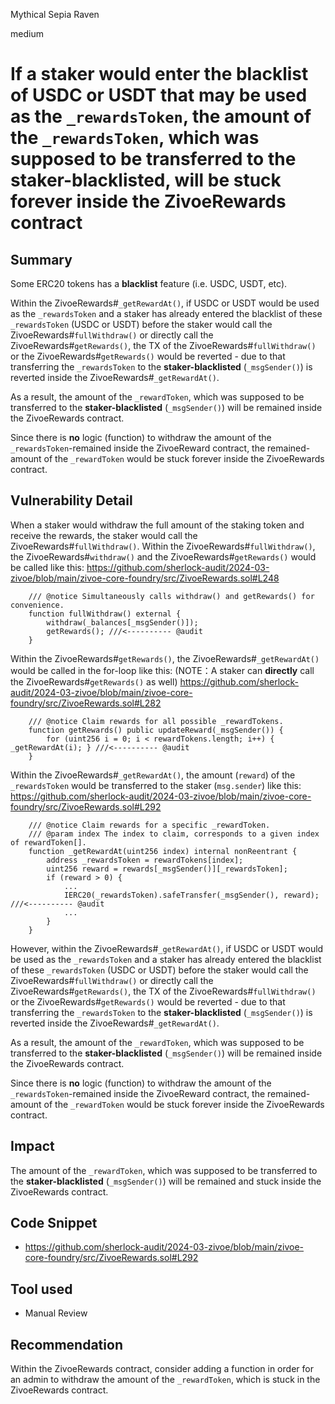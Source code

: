 Mythical Sepia Raven

medium

# If a staker would enter the blacklist of USDC or USDT that may be used as the `_rewardsToken`, the amount of the `_rewardsToken`, which was supposed to be transferred to the staker-blacklisted, will be stuck forever inside the ZivoeRewards contract

## Summary
Some ERC20 tokens has a **blacklist** feature (i.e. USDC, USDT, etc).

Within the ZivoeRewards#`_getRewardAt()`, if USDC or USDT would be used as the `_rewardsToken` and a staker has already entered the blacklist of these `_rewardsToken` (USDC or USDT) before the staker would call the ZivoeRewards#`fullWithdraw()` or directly call the ZivoeRewards#`getRewards()`, the TX of the ZivoeRewards#`fullWithdraw()` or the ZivoeRewards#`getRewards()` would be reverted - due to that transferring the `_rewardsToken` to the **staker-blacklisted** (`_msgSender()`) is reverted inside the ZivoeRewards#`_getRewardAt()`. 
 
As a result, the amount of the `_rewardToken`, which was supposed to be transferred to the **staker-blacklisted** (`_msgSender()`) will be remained inside the ZivoeRewards contract. 

Since there is **no** logic (function) to withdraw the amount of the `_rewardsToken`-remained inside the ZivoeReward contract, the remained-amount of the `_rewardToken` would be stuck forever inside the ZivoeRewards contract. 


## Vulnerability Detail

When a staker would withdraw the full amount of the staking token and receive the rewards, the staker would call the ZivoeRewards#`fullWithdraw()`.
Within the ZivoeRewards#`fullWithdraw()`, the ZivoeRewards#`withdraw()` and the ZivoeRewards#`getRewards()` would be called like this:
https://github.com/sherlock-audit/2024-03-zivoe/blob/main/zivoe-core-foundry/src/ZivoeRewards.sol#L248
```solidity
    /// @notice Simultaneously calls withdraw() and getRewards() for convenience.
    function fullWithdraw() external {
        withdraw(_balances[_msgSender()]);
        getRewards(); ///<---------- @audit
    }
```

Within the ZivoeRewards#`getRewards()`, the ZivoeRewards#`_getRewardAt()` would be called in the for-loop like this:
(NOTE：A staker can **directly** call the  ZivoeRewards#`getRewards()` as well)
https://github.com/sherlock-audit/2024-03-zivoe/blob/main/zivoe-core-foundry/src/ZivoeRewards.sol#L282
```solidity
    /// @notice Claim rewards for all possible _rewardTokens.
    function getRewards() public updateReward(_msgSender()) {
        for (uint256 i = 0; i < rewardTokens.length; i++) { _getRewardAt(i); } ///<---------- @audit
    }
```
    
Within the ZivoeRewards#`_getRewardAt()`, the amount (`reward`) of the `_rewardsToken` would be transferred to the staker (`msg.sender`) like this:
https://github.com/sherlock-audit/2024-03-zivoe/blob/main/zivoe-core-foundry/src/ZivoeRewards.sol#L292
```solidity
    /// @notice Claim rewards for a specific _rewardToken.
    /// @param index The index to claim, corresponds to a given index of rewardToken[].
    function _getRewardAt(uint256 index) internal nonReentrant {
        address _rewardsToken = rewardTokens[index];
        uint256 reward = rewards[_msgSender()][_rewardsToken];
        if (reward > 0) {
            ...
            IERC20(_rewardsToken).safeTransfer(_msgSender(), reward);  ///<---------- @audit
            ...
        }
    }
```

However, within the ZivoeRewards#`_getRewardAt()`, if USDC or USDT would be used as the `_rewardsToken` and a staker has already entered the blacklist of these `_rewardsToken` (USDC or USDT) before the staker would call the ZivoeRewards#`fullWithdraw()` or directly call the ZivoeRewards#`getRewards()`, the TX of the ZivoeRewards#`fullWithdraw()` or the ZivoeRewards#`getRewards()` would be reverted - due to that transferring the `_rewardsToken` to the **staker-blacklisted** (`_msgSender()`) is reverted inside the ZivoeRewards#`_getRewardAt()`. 
 
As a result, the amount of the `_rewardToken`, which was supposed to be transferred to the **staker-blacklisted** (`_msgSender()`) will be remained inside the ZivoeRewards contract. 

Since there is **no** logic (function) to withdraw the amount of the `_rewardsToken`-remained inside the ZivoeReward contract, the remained-amount of the `_rewardToken` would be stuck forever inside the ZivoeRewards contract. 


## Impact
The amount of the `_rewardToken`, which was supposed to be transferred to the **staker-blacklisted** (`_msgSender()`) will be remained and stuck inside the ZivoeRewards contract. 


## Code Snippet
- https://github.com/sherlock-audit/2024-03-zivoe/blob/main/zivoe-core-foundry/src/ZivoeRewards.sol#L292


## Tool used
- Manual Review


## Recommendation
Within the ZivoeRewards contract, consider adding a function in order for an admin to withdraw the amount of the `_rewardToken`, which is stuck in the ZivoeRewards contract.
